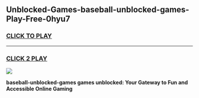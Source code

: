 
## Unblocked-Games-baseball-unblocked-games-Play-Free-0hyu7
<h3>
<a href="https://premium76.site?title=baseball-unblocked-games&ref=09A">CLICK TO PLAY</a></h3>
<hr>

<h3>
<a href="https://premium76.site?title=baseball-unblocked-games&ref=09A">CLICK 2 PLAY</a>
  
</h3>

<a href="https://premium76.site?title=baseball-unblocked-games&ref=09A"><img src="https://clearcache.store/games.png"></a>


**baseball-unblocked-games games unblocked: Your Gateway to Fun and Accessible Online Gaming**
